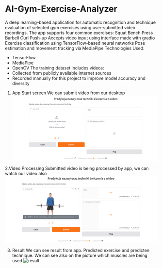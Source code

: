 # AI-Gym-Exercise-Analyzer
A deep learning–based application for automatic recognition and technique evaluation of selected gym exercises using user-submitted video recordings. 
The app supports four common exercises:  Squat  Bench Press  Barbell Curl  Push-up
Accepts video input using interface made with gradio
Exercise classification using TensorFlow-based neural networks
Pose estimation and movement tracking via MediaPipe
Technologies Used:
- TensorFlow
- MediaPipe
- OpenCV
The training dataset includes videos:
- Collected from publicly available internet sources
- Recorded manually for this project to improve model accuracy and diversity

1. App Start screen
We can submit video from our desktop
![start](start.png)

2.Video Processing
Submitted video is being processed by app, we can watch our video also
![process](viedo_process.png)

3. Result
We can see result from app. Predicted exercise and predicten technique.
We can see also on the picture which muscles are being used
![result](resul.png)
